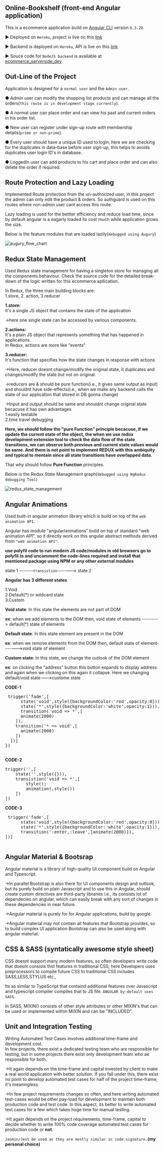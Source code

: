 ## Online-Bookshelf (front-end Angular application)

This is a ecommerce application build on [Angular CLI](https://github.com/angular/angular-cli) version `8.3.20`.  

▶ Deployed on `Heroku`, project is live on this [link](https://online-bookshelf.herokuapp.com/)  

▶ Backend is deployed on `Heroku`, API is live on this [link](https://online-book-shelf.herokuapp.com/)  

▶ Souce code for `NodeJS backend` is available at [ecommerce_serverside_dev](https://github.com/rajachinth/ecommerce_serverside_dev)  

## Out-Line of the Project
Application is designed for a `normal user` and the `Admin user`.  

● Admin user can modify the shopping list products and can manage all the orders(`this route is in development stage currently`).  

● A normal user can place order and can view his past and current orders in his order list.  

● New user can register under sign-up route with membership details(`prime or non-prime`).  

● Every user should have a unique ID used to login, here we are checking for the duplicates in data-base before user sign-up, this helps to avoids duplicates user login ID's in database.  

● LoggedIn user can add products to his cart and place order and can also delete the order if required.  

## Route Protection and Lazy Loading 
 
Implemented Route protection from the un-authorized user, in this project the admin can only edit the product & orders. So authguard is used on this routes where non-admin user cant access this route.

Lazy loading is used for the bettter efficiency and reduce load time, since by default angular is a eagarly loaded its cost much while application grows the size.

Below is the feature modules that are loaded lazily(`debugged using Augury`)  

![augury_flow_chart](readme_images/application_routing_flow.png)

## Redux State Management

Used Redux state management for having a singleton store for managing all the components behaviour. Check the source code for the detailed break-down of the logic written for this ecommerce apllication.  

In Redux, the three main building blocks are:  
1.store, 2. action, 3.reducer  

 **1.store:**  
 It's a single JS object that contains the state of the application  
 
 ->here one single state can be accessed by various components.  
    
 **2.actions:**  
    It's a plain JS object that represents something that has happened in applications.  
    In Redux, actions are more like "events"  

 **3.reducer:**  
 It's function that specifies how the state changes in response with actions  
 
 ->Here, reducer doesnt change/modify the original state, it duplicates and changes/modify 
 the state but not on original.  
 
 ->reducers are & should be pure function(i.e., it gives same output as input) and shouldnt 
 have side-effects(i.e., when we make any backend calls the state of our application that 
 stored in DB gonna change)  

 ->Input and output should be same and shouldnt change original state becacuse it has own advantages  
        1.easily testable  
        2.time travel debugging  
        
**Here, we should follow the "pure Function" principle becacuse,
  if we update the current state of the object, the when we use redux development extension
  tool to check the data flow of the state transitions, we can observe both previous and current
  state values would be same. And there is not point to implement REDUX with this ambiquity and 
  typical to mentain since all state transitions have overlapped data.**  
  
  That why should follow **Pure Function** principles.  
  
Below is the Redux State Management graph(`debugged using NgRedux debugging Tool`)  

![redux_state_management](readme_images/application_redux_state_management.png)

## Angular Animations

Used built-in angular animation library which is build on top of the `web animation API`.  

Angular has module "angular/anmations" build on top of standard "web animation API", so it directly work on
this angular abstract methods derived from `"web animation API"`.  

**use polyfil code to run modern JS code/modules in old browsers
         go to polyfil.ts and uncomment the code-lines required and install 
         that mentioned package using NPM or any other external modules**

state 1 -------`transistion`-------> state 2  

**Angular has 3 different states**  

1.Void  
2.Default(*) or wildcard state  
3.Custom  

**Void state**: In this state the elements are not part of DOM  

   **ex**: when we add elements to the DOM then, void state of elements --------> default(*) state of elements  
    
**Default state**: In this state element are present in the DOM   

   **ex**: when we remove elements from the DOM then, default state of element------->void state of element  
    
**Custom state**: In this state, we change the outlook of the DOM element  

   **ex**: on clicking the "address" button this button expands to display address and again when we clicking
    on this again it collapse. Here we changing default/void state--->custome state  
    
**CODE-1**   

 <pre>
 trigger('fade',[
      state('void',style({backgroundColor:'red',opacity:0})),
      state('*',style({backgroundColor:'white',opacity:1})),
      transition('void => *',[
      animate(2000)
    ]),
    transition('* => void',[
      animate(2000) 
    ])
  ])]
})  
 </pre>

**CODE-2**  

<pre>
trigger('<triggername>',[
    state('<state_name>',style({<styles>})),
    transistion('void => *',[
        style();
        animation(<animation duration>,style())
    ])
])  
</pre>

**CODE-3**  

 <pre>
 trigger('fade',[
      state('void',style({backgroundColor:'red',opacity:0})),
      state('*',style({backgroundColor:'white',opacity:1})),
      transition(':enter,:leave',[animate(2000)]),
])]  
 </pre>
  
## Angular Material & Bootsrap

Angular material is a library of high-quality UI component build on Angular and Typescript.  

->In parallel Bootstrap is also there for UI components design and outlook, but its purely build on plain 
Javascript and to use this in Angular, should create custom directives are third-party libraries
i.e., its consists lot of dependecies on angular, which can easily break with any sort of changes in 
these dependencies in near future.  

->Angular material is purely for for Angular applications, build by google.  

->Angular material may not contain all features that Bootstrap provides, so to build complex UI 
application Bootstrap can also be used along with angular material.  

## CSS & SASS (syntatically awesome style sheet)  

CSS doesnt support many modern features, so often developers write code that doesnt consists
thst features in traditional CSS; here Developers uses preprocessors to compile future CSS to
traditional CSS includes SASS,LESS,STYLUS etc.,   

Its as similar to TypeScript that containd additional features over Javascript and typescript compiler
compiles that to JS file. `ANGULAR by-default uses SASS`.  

In SASS, MIXIN() consists of other style attributes or other MIXIN's that can be 
used or implemented within MIXIN and can be "INCLUDED".  

## Unit and Integration Testing

Writing Automated Test Cases involves additional time-frame and development cost.  
In few projects, there exist a dedicated testing team who are responsible for testing,
but in some projects there exist only development team who ae responsible for both.  

->It again depends on the time-frame and capital invested by client to make a real world 
application with better solution. If you fall under this, there exist no point to develop
automated test cases for half of the project time-frame; it's meaningless.  

->In few project requirements changes so often, and here writing automated test-cases would be 
other pay-load for development to maintain both production code and test code. In this aspect,
its better to write automated test cases for a few which takes huge time for manual testing.  

->It again depends on the project requirements, time-frame, capital to decide whether to write 
100% code coverage automated test cases for production code or **not**.

`Jasmin/Jest be used as they are mostly similar in code signature.`**(my personal choice)**
  
